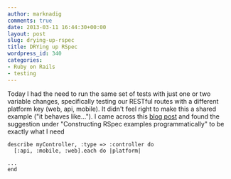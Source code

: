 ```yaml
---
author: marknadig
comments: true
date: 2013-03-11 16:44:30+00:00
layout: post
slug: drying-up-rspec
title: DRYing up RSpec
wordpress_id: 340
categories:
- Ruby on Rails
- testing
---
```


Today I had the need to run the same set of tests with just one or two variable changes, specifically testing our RESTful routes with a different platform key (web, api, mobile). It didn't feel right to make this a shared example ("it behaves like..."). I came across this [blog post](http://testdrivenwebsites.com/2011/08/17/different-ways-of-code-reuse-in-rspec/) and found the suggestion under "Constructing RSpec examples programmatically" to be exactly what I need



    
    describe myController, :type => :controller do
      [:api, :mobile, :web].each do |platform|
    
    ...
    end
